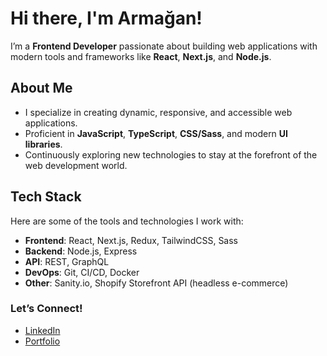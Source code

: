 # Hi there, I'm Armağan!

I’m a **Frontend Developer** passionate about building web applications with modern tools and frameworks like **React**, **Next.js**, and **Node.js**.

## About Me

- I specialize in creating dynamic, responsive, and accessible web applications.
- Proficient in **JavaScript**, **TypeScript**, **CSS/Sass**, and modern **UI libraries**.
- Continuously exploring new technologies to stay at the forefront of the web development world.

## Tech Stack

Here are some of the tools and technologies I work with:

- **Frontend**: React, Next.js, Redux, TailwindCSS, Sass
- **Backend**: Node.js, Express
- **API**: REST, GraphQL
- **DevOps**: Git, CI/CD, Docker
- **Other**: Sanity.io, Shopify Storefront API (headless e-commerce)

### Let’s Connect!

- [LinkedIn](https://www.linkedin.com/in/armagansenol)
- [Portfolio](https://linktr.ee/armagansenol)
